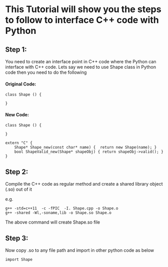# This Tutorial will show you the steps to follow to interface C++ code with Python 

## Step 1:
You need to create an interface point in C++ code where the Python can interface with C++ code. 
Lets say we need to use Shape class in Python code then you need to do the following 

#### Original Code:
```
class Shape () {

}
```

#### New Code:
```
class Shape () {

}

extern "C" {
	Shape* Shape_new(const char* name) {  return new Shape(name); }
	bool ShapeValid_new(Shape* shapeObj) { return shapeObj->valid(); }
}
```

## Step 2:
Compile the C++ code as regular method and create a shared library object (.so) out of it 

e.g. 

```
g++ -std=c++11  -c -fPIC  -I. Shape.cpp -o Shape.o
g++ -shared -Wl,-soname,lib -o Shape.so Shape.o
```


The above command will create Shape.so file 


## Step 3:
Now copy .so to any file path and import in other python code as below

```
import Shape
```
